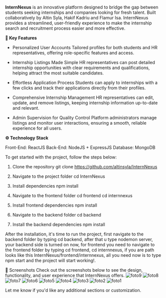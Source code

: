 **InternNexus** is an innovative platform designed to bridge the gap between students seeking internships and companies looking for fresh talent. Built collaboratively by Altin Syla,  Hakif Kadriu and Flamur Isa. InternNexus provides a streamlined, user-friendly experience to make the internship search and recruitment process easier and more effective.

**🔑 Key Features**

- Personalized User Accounts
Tailored profiles for both students and HR representatives, offering role-specific features and access.

- Internship Listings Made Simple
HR representatives can post detailed internship opportunities with clear requirements and qualifications, helping attract the most suitable candidates.

- Effortless Application Process
Students can apply to internships with a few clicks and track their applications directly from their profiles.

- Comprehensive Internship Management
HR representatives can edit, update, and remove listings, keeping internship information up-to-date and relevant.

- Admin Supervision for Quality Control
Platform administrators manage listings and monitor user interactions, ensuring a smooth, reliable experience for all users.

**⚙️ Technology Stack**

Front-End: ReactJS
Back-End: NodeJS + ExpressJS
Database: MongoDB

To get started with the project, follow the steps below:

1. Clone the repository
   git clone https://github.com/altinsyla/InternNexus

2. Navigate to the project folder
   cd InternNexus

3. Install dependencies
   npm install

4. Navigate to the frontend folder
   cd frontend
   cd internnexus

5. Install frontend dependencies
   npm install

6. Navigate to the backend folder
   cd backend

7. Install the backend dependencies
   npm install

After the installation, it's time to run the project, first navigate to the backend folder by typing cd backend, after that u type nodemon server, your backend side is turned on now, for frontend you need to navigate to the frontend folder by typing cd frontend, cd internnexus, if you are path looks like this InternNexus/frontend/internnexus, all you need now is to type npm start and the project will start working!.

📸 Screenshots
Check out the screenshots below to see the design, functionality, and user experience that InternNexus offers.
![foto9](https://github.com/user-attachments/assets/6e797674-6c13-4399-b988-9da2d7e98d7f)
![foto8](https://github.com/user-attachments/assets/b91dfc60-2ad5-43c9-8fbd-cd321a9c80b3)
![foto7](https://github.com/user-attachments/assets/8b1d0bf9-c95c-4cd4-84d2-ab1af1c51396)
![foto6](https://github.com/user-attachments/assets/f1b040f0-5768-4a63-a786-3e34e99d6633)
![foto5](https://github.com/user-attachments/assets/ed2a898d-14c7-4532-96d7-46c52e6d8dd3)
![foto4](https://github.com/user-attachments/assets/ec976a32-c4bf-402e-bf70-542b8746404f)
![foto3](https://github.com/user-attachments/assets/d0d612ce-f198-44ee-a9c3-282ca79e29f3)
![foto2](https://github.com/user-attachments/assets/97e84642-0d03-42aa-b708-d87bd39eea73)
![foto1](https://github.com/user-attachments/assets/3d2350c8-3273-4f2f-9eb5-55f1162b0d79)

Let me know if you'd like any additional sections or customization.
